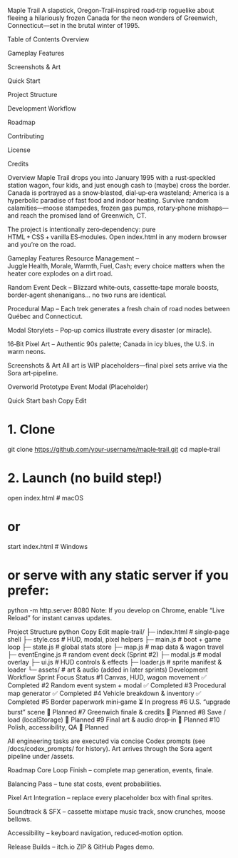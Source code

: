 Maple Trail
A slapstick, Oregon‑Trail‑inspired road‑trip roguelike about fleeing a hilariously frozen Canada for the neon wonders of Greenwich, Connecticut—set in the brutal winter of 1995.

Table of Contents
Overview

Gameplay Features

Screenshots & Art

Quick Start

Project Structure

Development Workflow

Roadmap

Contributing

License

Credits

Overview
Maple Trail drops you into January 1995 with a rust‑speckled station wagon, four kids, and just enough cash to (maybe) cross the border.
Canada is portrayed as a snow‑blasted, dial‑up‑era wasteland; America is a hyperbolic paradise of fast food and indoor heating. Survive random calamities—moose stampedes, frozen gas pumps, rotary‑phone mishaps—and reach the promised land of Greenwich, CT.

The project is intentionally zero‑dependency: pure HTML + CSS + vanilla ES‑modules. Open index.html in any modern browser and you’re on the road.

Gameplay Features
Resource Management – Juggle Health, Morale, Warmth, Fuel, Cash; every choice matters when the heater core explodes on a dirt road.

Random Event Deck – Blizzard white‑outs, cassette‑tape morale boosts, border‑agent shenanigans… no two runs are identical.

Procedural Map – Each trek generates a fresh chain of road nodes between Québec and Connecticut.

Modal Storylets – Pop‑up comics illustrate every disaster (or miracle).

16‑Bit Pixel Art – Authentic 90s palette; Canada in icy blues, the U.S. in warm neons.

Screenshots & Art
All art is WIP placeholders—final pixel sets arrive via the Sora art‑pipeline.

Overworld Prototype	Event Modal (Placeholder)

Quick Start
bash
Copy
Edit
# 1. Clone
git clone https://github.com/your‑username/maple‑trail.git
cd maple‑trail

# 2. Launch (no build step!)
open index.html   # macOS
# or
start index.html  # Windows
# or serve with any static server if you prefer:
python -m http.server 8080
Note: If you develop on Chrome, enable “Live Reload” for instant canvas updates.

Project Structure
python
Copy
Edit
maple‑trail/
├─ index.html          # single‑page shell
├─ style.css           # HUD, modal, pixel helpers
├─ main.js             # boot + game loop
├─ state.js            # global stats store
├─ map.js              # map data & wagon travel
├─ eventEngine.js      # random event deck (Sprint #2)
├─ modal.js            # modal overlay
├─ ui.js               # HUD controls & effects
├─ loader.js           # sprite manifest & loader
└─ assets/             # art & audio (added in later sprints)
Development Workflow
Sprint	Focus	Status
#1	Canvas, HUD, wagon movement	✅ Completed
#2	Random event system + modal	✅ Completed
#3      Procedural map generator        ✅ Completed
#4      Vehicle breakdown & inventory   ✅ Completed
#5	Border paperwork mini‑game	⏳ In progress
#6	U.S. “upgrade burst” scene	🚧 Planned
#7	Greenwich finale & credits	🚧 Planned
#8	Save / load (localStorage)	🚧 Planned
#9	Final art & audio drop‑in	🚧 Planned
#10	Polish, accessibility, QA	🚧 Planned

All engineering tasks are executed via concise Codex prompts (see /docs/codex_prompts/ for history). Art arrives through the Sora agent pipeline under /assets.

Roadmap
Core Loop Finish – complete map generation, events, finale.

Balancing Pass – tune stat costs, event probabilities.

Pixel Art Integration – replace every placeholder box with final sprites.

Soundtrack & SFX – cassette mixtape music track, snow crunches, moose bellows.

Accessibility – keyboard navigation, reduced‑motion option.

Release Builds – itch.io ZIP & GitHub Pages demo.
